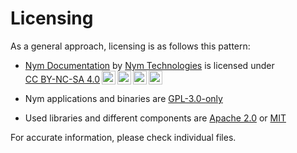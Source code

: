 # Licensing

As a general approach, licensing is as follows this pattern:

* <p xmlns:cc="http://creativecommons.org/ns#" xmlns:dct="http://purl.org/dc/terms/"><a property="dct:title" rel="cc:attributionURL" href="https://nymtech.net/docs">Nym Documentation</a> by <a rel="cc:attributionURL dct:creator" property="cc:attributionName" href="https://nymtech.net">Nym Technologies</a> is licensed under <a href="http://creativecommons.org/licenses/by-nc-sa/4.0/?ref=chooser-v1" target="_blank" rel="license noopener noreferrer" style="display:inline-block;">CC BY-NC-SA 4.0<img style="height:22px!important;margin-left:3px;vertical-align:text-bottom;" src="https://mirrors.creativecommons.org/presskit/icons/cc.svg?ref=chooser-v1"><img style="height:22px!important;margin-left:3px;vertical-align:text-bottom;" src="https://mirrors.creativecommons.org/presskit/icons/by.svg?ref=chooser-v1"><img style="height:22px!important;margin-left:3px;vertical-align:text-bottom;" src="https://mirrors.creativecommons.org/presskit/icons/nc.svg?ref=chooser-v1"><img style="height:22px!important;margin-left:3px;vertical-align:text-bottom;" src="https://mirrors.creativecommons.org/presskit/icons/sa.svg?ref=chooser-v1"></a></p>

* Nym applications and binaries are [GPL-3.0-only](https://www.gnu.org/licenses/)

* Used libraries and different components are [Apache 2.0](https://www.apache.org/licenses/LICENSE-2.0.html) or [MIT](https://mit-license.org/)

For accurate information, please check individual files.
